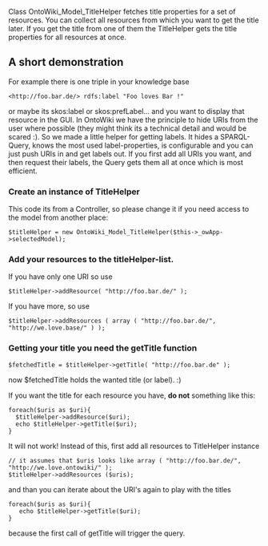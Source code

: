 Class OntoWiki_Model_TitleHelper fetches title properties for a set of resources. You can collect all resources from which you want to get the title later. If you get the title from one of them the TitleHelper gets the title properties for all resources at once.

## A short demonstration

For example there is one triple in your knowledge base

```
<http://foo.bar.de/> rdfs:label "Foo loves Bar !"
```

or maybe its skos:label or skos:prefLabel... and you want to display that resource in the GUI. In OntoWiki we have the principle to hide URIs from the user where possible (they might think its a technical detail and would be scared :). So we made a little helper for getting labels. It hides a SPARQL-Query, knows the most used label-properties, is configurable and you can just push URIs in and get labels out. If you first add all URIs you want, and then request their labels, the Query gets them all at once which is most efficient.

### Create an instance of TitleHelper

This code its from a Controller, so please change it if you need access to the model from another place:
```
$titleHelper = new OntoWiki_Model_TitleHelper($this->_owApp->selectedModel);
```

### Add your resources to the titleHelper-list.

If you have only one URI so use 
```
$titleHelper->addResource( "http://foo.bar.de/" );
```

If you have more, so use
```
$titleHelper->addResources ( array ( "http://foo.bar.de/", "http://we.love.base/" ) );
```
 

### Getting your title you need the getTitle function
```
$fetchedTitle = $titleHelper->getTitle( "http://foo.bar.de" );
```

now $fetchedTitle holds the wanted title (or label). :)

If you want the title for each resource you have, **do not** something like this:
```
foreach($uris as $uri){
  $titleHelper->addResource($uri);
  echo $titleHelper->getTitle($uri);
}
```

It will not work! Instead of this, first add all resources to TitleHelper instance

```
// it assumes that $uris looks like array ( "http://foo.bar.de/", "http://we.love.ontowiki/" );
$titleHelper->addResources ($uris);
```

and than you can iterate about the URI's again to play with the titles

```
foreach($uris as $uri){
   echo $titleHelper->getTitle($uri);
}
```

because the first call of getTitle will trigger the query.